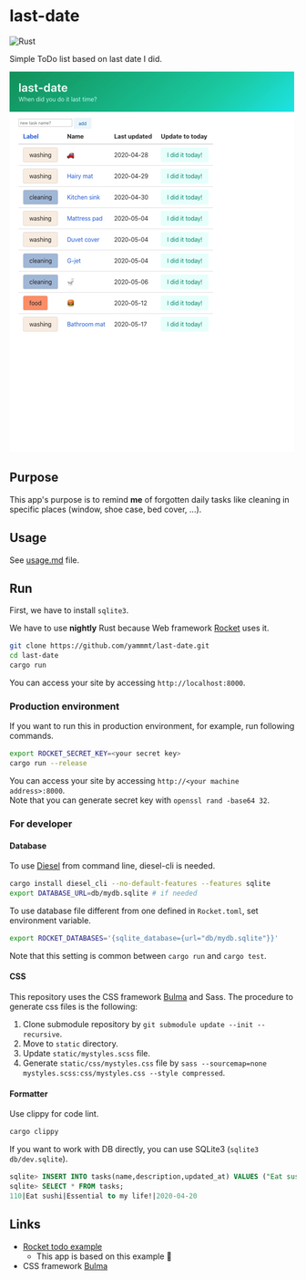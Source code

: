 # last-date

![Rust](https://github.com/yammmt/last-date/workflows/Rust/badge.svg)

Simple ToDo list based on last date I did.

![index page image](./img/index.jpg)

## Purpose

This app's purpose is to remind **me** of forgotten daily tasks like cleaning in specific places (window, shoe case, bed cover, ...).

## Usage

See [usage.md](./usage.md) file.

## Run

First, we have to install `sqlite3`.

We have to use **nightly** Rust because Web framework [Rocket](https://rocket.rs/) uses it.

```bash
git clone https://github.com/yammmt/last-date.git
cd last-date
cargo run
```

You can access your site by accessing `http://localhost:8000`.

### Production environment

If you want to run this in production environment, for example, run following commands.

```bash
export ROCKET_SECRET_KEY=<your secret key>
cargo run --release
```

You can access your site by accessing `http://<your machine address>:8000`.  
Note that you can generate secret key with `openssl rand -base64 32`.

### For developer

#### Database

To use [Diesel](https://github.com/diesel-rs/diesel) from command line, diesel-cli is needed.

```bash
cargo install diesel_cli --no-default-features --features sqlite
export DATABASE_URL=db/mydb.sqlite # if needed
```

To use database file different from one defined in `Rocket.toml`, set environment variable.

```bash
export ROCKET_DATABASES='{sqlite_database={url="db/mydb.sqlite"}}'
```
Note that this setting is common between `cargo run` and `cargo test`.

#### CSS

This repository uses the CSS framework [Bulma](https://bulma.io/) and Sass.
The procedure to generate css files is the following:

1. Clone submodule repository by `git submodule update --init --recursive`.
1. Move to `static` directory.
1. Update `static/mystyles.scss` file.
1. Generate `static/css/mystyles.css` file by `sass --sourcemap=none mystyles.scss:css/mystyles.css --style compressed`.

#### Formatter

Use clippy for code lint.

```bash
cargo clippy
```

If you want to work with DB directly, you can use SQLite3 (`sqlite3 db/dev.sqlite`).

```sql
sqlite> INSERT INTO tasks(name,description,updated_at) VALUES ("Eat sushi","Essential to my life!","2020-04-20");
sqlite> SELECT * FROM tasks;
110|Eat sushi|Essential to my life!|2020-04-20
```

## Links

- [Rocket todo example](https://github.com/SergioBenitez/Rocket/tree/master/examples/todo)
    - This app is based on this example :bow:
- CSS framework [Bulma](https://bulma.io/)
